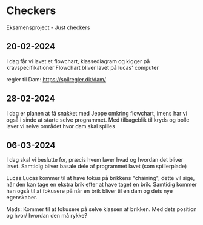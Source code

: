 # Checkers
Eksamensproject - Just checkers

20-02-2024
-----
I dag får vi lavet et flowchart, klassediagram og kigger på kravspecifikationer
Flowchart bliver lavet på lucas' computer

regler til Dam: https://spilregler.dk/dam/

28-02-2024
-----
I dag er planen at få snakket med Jeppe omkring flowchart, imens har vi også i sinde at starte selve programmet. Med tilbageblik til kryds og bolle laver vi selve området hvor dam skal spilles

06-03-2024
----------

I dag skal vi beslutte for, præcis hvem laver hvad og hvordan det bliver lavet. Samtidig bliver basale dele af programmet lavet (som spillerplade)

Lucas:Lucas kommer til at have fokus på brikkens "chaining", dette vil sige, når den kan tage en ekstra brik efter at have taget en brik. Samtidig kommer han også til at fokusere på når en brik bliver til en dam og dets nye egenskaber.

Mads: Kommer til at fokusere på selve klassen af brikken. Med dets position og hvor/ hvordan den må rykke?
